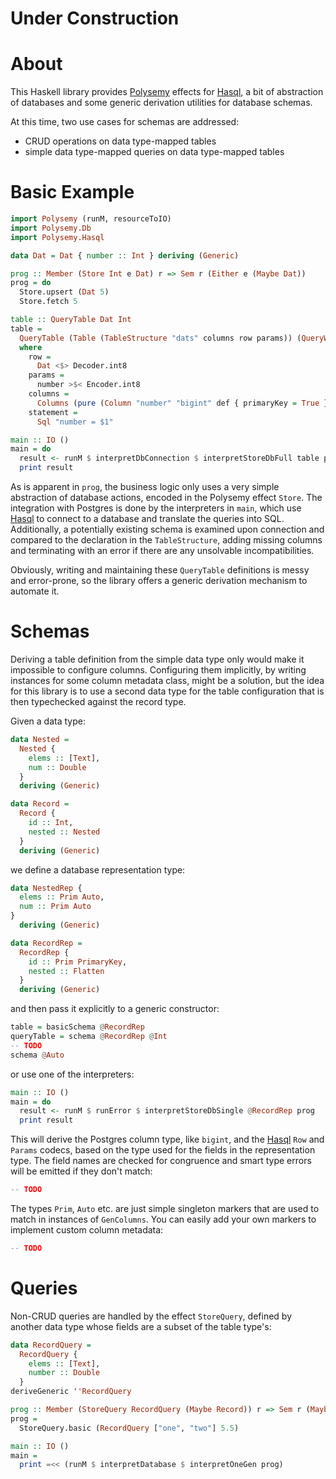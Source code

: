 # Under Construction

# About

This Haskell library provides [Polysemy] effects for [Hasql], a bit of
abstraction of databases and some generic derivation utilities for database
schemas.

At this time, two use cases for schemas are addressed:

* CRUD operations on data type-mapped tables
* simple data type-mapped queries on data type-mapped tables

# Basic Example

```haskell
import Polysemy (runM, resourceToIO)
import Polysemy.Db
import Polysemy.Hasql

data Dat = Dat { number :: Int } deriving (Generic)

prog :: Member (Store Int e Dat) r => Sem r (Either e (Maybe Dat))
prog = do
  Store.upsert (Dat 5)
  Store.fetch 5

table :: QueryTable Dat Int
table =
  QueryTable (Table (TableStructure "dats" columns row params)) (QueryWhere statement)
  where
    row =
      Dat <$> Decoder.int8
    params =
      number >$< Encoder.int8
    columns =
      Columns (pure (Column "number" "bigint" def { primaryKey = True }))
    statement =
      Sql "number = $1"

main :: IO ()
main = do
  result <- runM $ interpretDbConnection $ interpretStoreDbFull table prog
  print result
```

As is apparent in `prog`, the business logic only uses a very simple
abstraction of database actions, encoded in the Polysemy effect `Store`.
The integration with Postgres is done by the interpreters in `main`, which use
[Hasql] to connect to a database and translate the queries into SQL.
Additionally, a potentially existing schema is examined upon connection and
compared to the declaration in the `TableStructure`, adding missing columns and
terminating with an error if there are any unsolvable incompatibilities.

Obviously, writing and maintaining these `QueryTable` definitions is messy and
error-prone, so the library offers a generic derivation mechanism to automate
it.

# Schemas

Deriving a table definition from the simple data type only would make it
impossible to configure columns.
Configuring them implicitly, by writing instances for some column metadata
class, might be a solution, but the idea for this library is to use a second
data type for the table configuration that is then typechecked against the
record type.

Given a data type:

```haskell
data Nested =
  Nested {
    elems :: [Text],
    num :: Double
  }
  deriving (Generic)

data Record =
  Record {
    id :: Int,
    nested :: Nested
  }
  deriving (Generic)
```

we define a database representation type:

```haskell
data NestedRep {
  elems :: Prim Auto,
  num :: Prim Auto
}
  deriving (Generic)

data RecordRep =
  RecordRep {
    id :: Prim PrimaryKey,
    nested :: Flatten
  }
  deriving (Generic)
```

and then pass it explicitly to a generic constructor:

```haskell
table = basicSchema @RecordRep
queryTable = schema @RecordRep @Int
-- TODO
schema @Auto
```

or use one of the interpreters:

```haskell
main :: IO ()
main = do
  result <- runM $ runError $ interpretStoreDbSingle @RecordRep prog
  print result
```

This will derive the Postgres column type, like `bigint`, and the [Hasql] `Row`
and `Params` codecs, based on the type used for the fields in the
representation type.
The field names are checked for congruence and smart type errors will be
emitted if they don't match:

```haskell
-- TODO
```

The types `Prim`, `Auto` etc. are just simple singleton markers that are used
to match in instances of `GenColumns`.
You can easily add your own markers to implement custom column metadata:

```haskell
-- TODO
```

# Queries

Non-CRUD queries are handled by the effect `StoreQuery`, defined by another
data type whose fields are a subset of the table type's:

```haskell
data RecordQuery =
  RecordQuery {
    elems :: [Text],
    number :: Double
  }
deriveGeneric ''RecordQuery

prog :: Member (StoreQuery RecordQuery (Maybe Record)) r => Sem r (Maybe Record)
prog =
  StoreQuery.basic (RecordQuery ["one", "two"] 5.5)

main :: IO ()
main =
  print =<< (runM $ interpretDatabase $ interpretOneGen prog)
```

[Polysemy]: https://hackage.haskell.org/package/polysemy
[Hasql]: https://hackage.haskell.org/package/hasql
